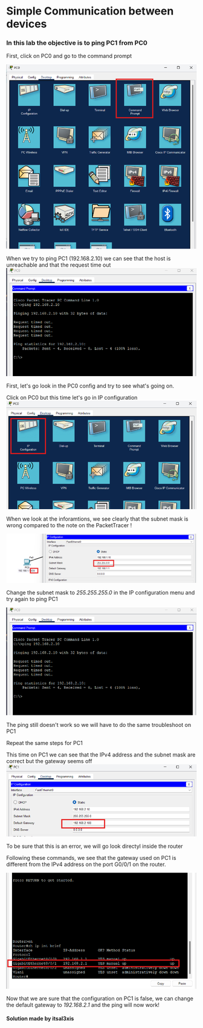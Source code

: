 # Simple Communication between devices

### In this lab the objective is to ping PC1 from PC0

First, click on PC0 and go to the command prompt

![alt text](images/image.png)


When we try to ping PC1 (192.168.2.10) we can see that the host is unreachable and that the request time out
![alt text](images/image-1.png)

First, let's go look in the PC0 config and try to see what's going on.

Click on PC0 but this time let's go in IP configuration 
![alt text](images/image-2.png)

When we look at the inforamtions, we see clearly that the subnet mask is wrong compared to the note on the PacketTracer !

![alt text](images/image-3.png)

Change the subnet mask to *255.255.255.0* in the IP configuration menu and try again to ping PC1

![alt text](images/image-1.png)

The ping still doesn't work so we will have to do the same troubleshoot on PC1

Repeat the same steps for PC1

This time on PC1 we can see that the IPv4 address and the subnet mask are correct but the gateway seems off
![alt text](images/image-4.png)

To be sure that this is an error, we will go look directyl inside the router

Following these commands, we see that the gateway used on PC1 is different from the IPv4 address on the port G0/0/1 on the router.

![alt text](images/image-5.png)

Now that we are sure that the configuration on PC1 is false, we can change the default gateway to *192.168.2.1* and the ping will now work!


#### **Solution made by itsal3xis**